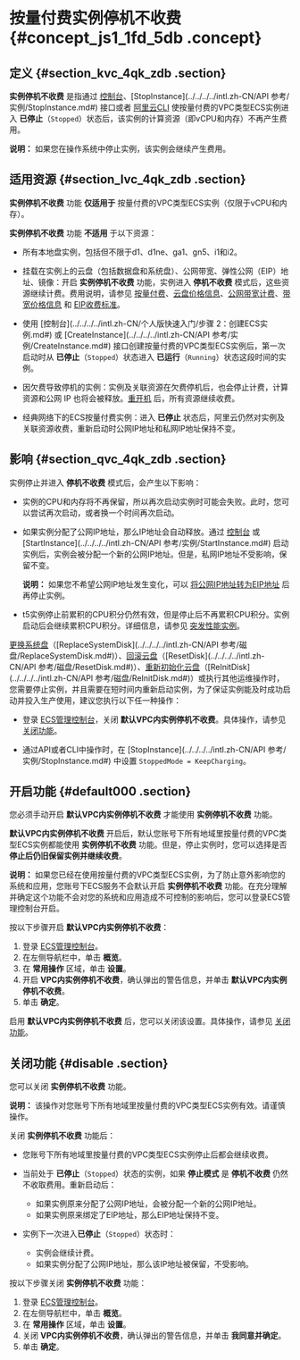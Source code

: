 # 按量付费实例停机不收费 {#concept_js1_1fd_5db .concept}

## 定义 {#section_kvc_4qk_zdb .section}

**实例停机不收费** 是指通过 [控制台](../../../../intl.zh-CN/用户指南/实例/启动或停止实例.md#)、[StopInstance](../../../../intl.zh-CN/API 参考/实例/StopInstance.md#) 接口或者 [阿里云CLI](https://www.alibabacloud.com/help/product/29991.htm) 使按量付费的VPC类型ECS实例进入 **已停止**（`Stopped`）状态后，该实例的计算资源（即vCPU和内存）不再产生费用。

**说明：** 如果您在操作系统中停止实例，该实例会继续产生费用。

## 适用资源 {#section_lvc_4qk_zdb .section}

**实例停机不收费** 功能 **仅适用于** 按量付费的VPC类型ECS实例（仅限于vCPU和内存）。

**实例停机不收费** 功能 **不适用** 于以下资源：

-   所有本地盘实例，包括但不限于d1、d1ne、ga1、gn5、i1和i2。

-   挂载在实例上的云盘（包括数据盘和系统盘）、公网带宽、弹性公网（EIP）地址、镜像：开启 **实例停机不收费** 功能，实例进入 **停机不收费** 模式后，这些资源继续计费。费用说明，请参见 [按量付费](intl.zh-CN/产品定价/按量付费.md#)、[云盘价格信息](https://www.alibabacloud.com/product/ecs)、[公网带宽计费](intl.zh-CN/产品定价/公网带宽计费.md#)、[带宽价格信息](https://www.alibabacloud.com/product/ecs) 和 [EIP收费标准](https://www.alibabacloud.com/help/doc-detail/72142.htm)。

-   使用 [控制台](../../../../intl.zh-CN/个人版快速入门/步骤 2：创建ECS实例.md#) 或 [CreateInstance](../../../../intl.zh-CN/API 参考/实例/CreateInstance.md#) 接口创建按量付费的VPC类型ECS实例后，第一次启动时从 **已停止**（`Stopped`）状态进入 **已运行**（`Running`）状态这段时间的实例。

-   因欠费导致停机的实例：实例及关联资源在欠费停机后，也会停止计费，计算资源和公网 IP 也将会被释放。[重开机](../../../../intl.zh-CN/用户指南/实例/重开机.md#) 后，所有资源继续收费。

-   经典网络下的ECS按量付费实例：进入 **已停止** 状态后，阿里云仍然对实例及关联资源收费，重新启动时公网IP地址和私网IP地址保持不变。


## 影响 {#section_qvc_4qk_zdb .section}

实例停止并进入 **停机不收费** 模式后，会产生以下影响：

-   实例的CPU和内存将不再保留，所以再次启动实例时可能会失败。此时，您可以尝试再次启动，或者换一个时间再次启动。

-   如果实例分配了公网IP地址，那么IP地址会自动释放。通过 [控制台](../../../../intl.zh-CN/用户指南/实例/启动或停止实例.md#) 或 [StartInstance](../../../../intl.zh-CN/API 参考/实例/StartInstance.md#) 启动实例后，实例会被分配一个新的公网IP地址。但是，私网IP地址不受影响，保留不变。

    **说明：** 如果您不希望公网IP地址发生变化，可以 [将公网IP地址转为EIP地址](../../../../intl.zh-CN/用户指南/实例/修改IP地址/公网IP转换为弹性公网IP.md#) 后再停止实例。

-   t5实例停止前累积的CPU积分仍然有效，但是停止后不再累积CPU积分。实例启动后会继续累积CPU积分。详细信息，请参见 [突发性能实例](../../../../intl.zh-CN/产品简介/实例/突发性能实例.md#)。


[更换系统盘](../../../../intl.zh-CN/用户指南/云盘/更换系统盘（公共镜像）.md#)（[ReplaceSystemDisk](../../../../intl.zh-CN/API 参考/磁盘/ReplaceSystemDisk.md#)）、[回滚云盘](../../../../intl.zh-CN/用户指南/云盘/回滚云盘.md#)（[ResetDisk](../../../../intl.zh-CN/API 参考/磁盘/ResetDisk.md#)）、[重新初始化云盘](../../../../intl.zh-CN/用户指南/云盘/重新初始化云盘.md#)（[ReInitDisk](../../../../intl.zh-CN/API 参考/磁盘/ReInitDisk.md#)）或执行其他运维操作时，您需要停止实例，并且需要在短时间内重新启动实例，为了保证实例能及时成功启动并投入生产使用，建议您执行以下任一种操作：

-   登录 [ECS管理控制台](https://ecs.console.aliyun.com/#/home)，关闭 **默认VPC内实例停机不收费**。具体操作，请参见 [关闭功能](#disable)。

-   通过API或者CLI中操作时，在 [StopInstance](../../../../intl.zh-CN/API 参考/实例/StopInstance.md#) 中设置 `StoppedMode = KeepCharging`。


## 开启功能 {#default000 .section}

您必须手动开启 **默认VPC内实例停机不收费** 才能使用 **实例停机不收费** 功能。

**默认VPC内实例停机不收费** 开启后，默认您账号下所有地域里按量付费的VPC类型ECS实例都能使用 **实例停机不收费** 功能。但是，停止实例时，您可以选择是否 **停止后仍旧保留实例并继续收费**。

**说明：** 如果您已经在使用按量付费的VPC类型ECS实例，为了防止意外影响您的系统和应用，您账号下ECS服务不会默认开启 **实例停机不收费** 功能。在充分理解并确定这个功能不会对您的系统和应用造成不可控制的影响后，您可以登录ECS管理控制台开启。

按以下步骤开启 **默认VPC内实例停机不收费**：

1.  登录 [ECS管理控制台](https://ecs.console.aliyun.com/#/home)。
2.  在左侧导航栏中，单击 **概览**。
3.  在 **常用操作** 区域，单击 **设置**。
4.  开启 **VPC内实例停机不收费**，确认弹出的警告信息，并单击 **默认VPC内实例停机不收费**。
5.  单击 **确定**。

启用 **默认VPC内实例停机不收费** 后，您可以关闭该设置。具体操作，请参见 [关闭功能](#disable)。

## 关闭功能 {#disable .section}

您可以关闭 **实例停机不收费** 功能。

**说明：** 该操作对您账号下所有地域里按量付费的VPC类型ECS实例有效。请谨慎操作。

关闭 **实例停机不收费** 功能后：

-   您账号下所有地域里按量付费的VPC类型ECS实例停止后都会继续收费。

-   当前处于 **已停止**（`Stopped`）状态的实例，如果 **停止模式** 是 **停机不收费** 仍然不收取费用。重新启动后：

    -   如果实例原来分配了公网IP地址，会被分配一个新的公网IP地址。
    -   如果实例原来绑定了EIP地址，那么EIP地址保持不变。
-   实例下一次进入**已停止**（`Stopped`）状态时：

    -   实例会继续计费。
    -   如果实例分配了公网IP地址，那么该IP地址被保留，不受影响。

按以下步骤关闭 **实例停机不收费** 功能：

1.  登录 [ECS管理控制台](https://ecs.console.aliyun.com/#/home)。
2.  在左侧导航栏中，单击 **概览**。
3.  在 **常用操作** 区域，单击 **设置**。
4.  关闭 **VPC内实例停机不收费**，确认弹出的警告信息，并单击 **我同意并确定**。
5.  单击 **确定**。

